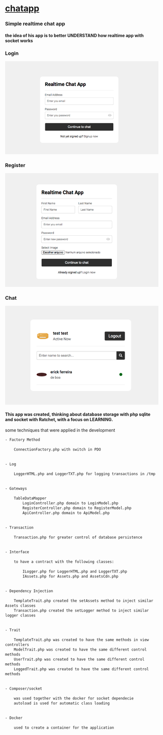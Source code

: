 # [chatapp](http://chatapp.erickferreira.ml)


### Simple realtime chat app

#### the idea of his app is to better UNDERSTAND how realtime app with socket works

### Login

![login](https://github.com/erickferreir4/chatapp/blob/master/app/assets/imgs/login.png?raw=true)

### Register

![register](https://github.com/erickferreir4/chatapp/blob/master/app/assets/imgs/register.png?raw=true)

### Chat

![Chat](https://github.com/erickferreir4/chatapp/blob/master/app/assets/imgs/chat.png?raw=true)


#### This app was created, thinking about database storage with php sqlite and socket with Ratchet, with a focus on LEARNING.

some techniques that were applied in the development

```
- Factory Method
    
    ConnectionFactory.php with switch in PDO


- Log

    LoggerHTML.php and LoggerTXT.php for logging transactions in /tmp
    

- Gateways

    TableDataMapper
        LoginController.php domain to LoginModel.php
        RegisterController.php domain to RegisterModel.php
        ApiController.php domain to ApiModel.php


- Transaction

    Transaction.php for greater control of database persistence


- Interface

    to have a contract with the following classes:

        ILogger.php for LoggerHTML.php and LoggerTXT.php
        IAssets.php for Assets.php and AssetsCdn.php


- Dependency Injection

    TemplateTrait.php created the setAssets method to inject similar Assets classes
    Transaction.php created the setLogger method to inject similar logger classes
    

- Trait

    TemplateTrait.php was created to have the same methods in view controllers
    ModelTrait.php was created to have the same different control methods
    UserTrait.php was created to have the same different control methods
    LoggedTrait.php was created to have the same different control methods


- Composer/socket

    was used together with the docker for socket dependecie
    autoload is used for automatic class loading


- Docker

    used to create a container for the application
    
```

